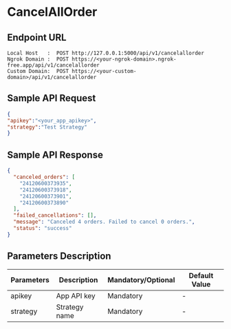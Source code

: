 # CancelAllOrder

## Endpoint URL

```
Local Host   :  POST http://127.0.0.1:5000/api/v1/cancelallorder
Ngrok Domain :  POST https://<your-ngrok-domain>.ngrok-free.app/api/v1/cancelallorder
Custom Domain:  POST https://<your-custom-domain>/api/v1/cancelallorder
```



## Sample API Request

```json
{
"apikey":"<your_app_apikey>",
"strategy":"Test Strategy"
}
```



## Sample API Response

```json
{
  "canceled_orders": [
    "24120600373935",
    "24120600373918",
    "24120600373901",
    "24120600373890"
  ],
  "failed_cancellations": [],
  "message": "Canceled 4 orders. Failed to cancel 0 orders.",
  "status": "success"
}
```

###

## Parameters Description

| Parameters | Description   | Mandatory/Optional | Default Value |
| ---------- | ------------- | ------------------ | ------------- |
| apikey     | App API key   | Mandatory          | -             |
| strategy   | Strategy name | Mandatory          | -             |
